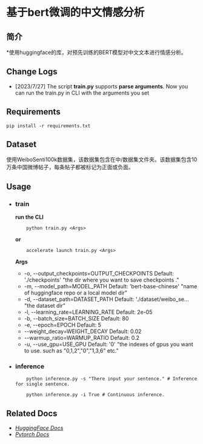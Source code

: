 # 基于bert微调的中文情感分析
## 简介
*使用huggingface的库，对预先训练的BERT模型对中文文本进行情感分析。
## Change Logs
* [2023/7/27] The script **train.py** supports **parse arguments**. Now you can run the train.py in CLI with the arguments you set
## Requirements
~~~shell
pip install -r requirements.txt
~~~
## Dataset
使用WeiboSenti100k数据集，该数据集包含在中/数据集文件夹。该数据集包含10万条中国微博帖子，每条帖子都被标记为正面或负面。
## Usage
* ### train
    **run the CLI** 
    ~~~shell
        python train.py <Args>
    ~~~
    **or**
    ```shell
        accelerate launch train.py <Args>
    ```
    **Args**
    * -o, --output_checkpoints=OUTPUT_CHECKPOINTS
        Default: './checkpoints'
        "the dir where you want to save checkpoints ."
    * -m, --model_path=MODEL_PATH
        Default: 'bert-base-chinese'
        "name of huggingface repo or a local model dir"
    * -d, --dataset_path=DATASET_PATH
        Default: './dataset/weibo_se...
        "the dataset dir"
    * -l, --learning_rate=LEARNING_RATE
        Default: 2e-05
    * -b, --batch_size=BATCH_SIZE
        Default: 80
    * -e, --epoch=EPOCH
        Default: 5
    * --weight_decay=WEIGHT_DECAY
        Default: 0.02
    * --warmup_ratio=WARMUP_RATIO
        Default: 0.2
    * -u, --use_gpu=USE_GPU
        Default: '0'
        "the indexes of gpus  you want to use. such as "0,1,2","0","1,3,6" etc."  

* ### inference
  ~~~shell
      python inference.py -s "There input your sentence." # Inference for single sentence.
  ~~~
  ~~~shell
      python inference.py -i True # Continuous inference.
  ~~~

## Related Docs
* *<a href="https://huggingface.co/docs">HuggingFace Docs</a>*
* *<a href="https://pytorch.org/docs/stable/index.html">Pytorch Docs</a>*

